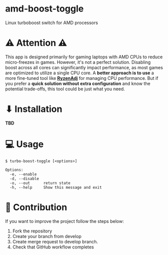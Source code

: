 # amd-boost-toggle

Linux turboboost switch for AMD processors

# ⚠ Attention ⚠

This app is designed primarily for gaming laptops with AMD CPUs to reduce micro-freezes in games.
However, it's not a perfect solution.
Disabling boost across all cores can significantly impact performance, as most games are optimized to utilize a single
CPU core.
A __better approach is to use__ a more fine-tuned tool like __[RyzenAdj](https://github.com/FlyGoat/RyzenAdj)__ for
managing CPU performance.
But if you prefer a __quick solution without extra configuration__ and know the potential trade-offs, this tool could be
just what you need.

# ⬇ Installation

__TBD__

# 💻 Usage

```
$ turbo-boost-toggle [<options>]

Options:
  -e, --enable
  -d, --disable
  -o, --out      return state
  -h, --help     Show this message and exit
```

# 👥 Contribution

If you want to improve the project follow the steps below:

1. Fork the repository
2. Create your branch from develop
3. Create merge request to develop branch.
4. Check that GitHub workflow completes
